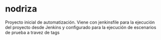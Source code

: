 # nodriza
Proyecto inicial de automatización. Viene con jenkinsfile para la ejecución del proyecto desde Jenkins y configurado para la ejecución de escenarios de prueba a travez de tags
